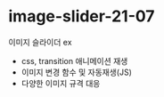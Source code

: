 # image-slider-21-07
이미지 슬라이더  ex

- css, transition 애니메이션 재생
- 이미지 변경 함수 및 자동재생(JS)
- 다양한 이미지 규격 대응
